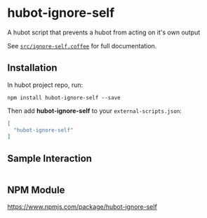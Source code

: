 # hubot-ignore-self

A hubot script that prevents a hubot from acting on it's own output

See [`src/ignore-self.coffee`](src/ignore-self.coffee) for full documentation.

## Installation

In hubot project repo, run:

`npm install hubot-ignore-self --save`

Then add **hubot-ignore-self** to your `external-scripts.json`:

```json
[
  "hubot-ignore-self"
]
```

## Sample Interaction

```
```

## NPM Module

https://www.npmjs.com/package/hubot-ignore-self
